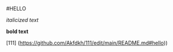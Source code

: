 #HELLO

*italicized text*

**bold text**

[111]  (https://github.com/Akfdkh/111/edit/main/README.md#hello)) 
